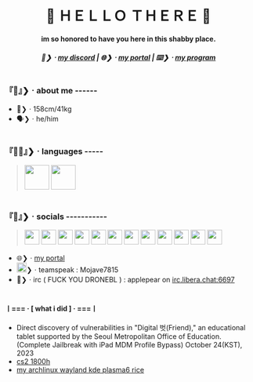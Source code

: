 <h1 align="center">👋 ＨＥＬＬＯ ＴＨＥＲＥ 🫡</h1>
<h4 align="center">im so honored to have you here in this shabby place.</h4>
<h5 align="center">💬❯ㆍ<a href="https://discord.com/users/684801166034731045">my discord</a> | 🌐❯ㆍ<a href="https://ishowfeed.neocities.org">my portal</a> | ⌨️❯ㆍ<a href="https://github.com/usercruser/pytaja">my program</a></h5>
<h1></h1>


### 『🤗』❯ㆍabout me ------
- 📏❯ㆍ158cm/41kg
- 🗣️❯ㆍhe/him

<h1></h1>

### 『👨‍💻』❯ㆍlanguages -----
> <a href="https://python.org"><img src="https://images.icon-icons.com/2699/PNG/512/python_logo_icon_168886.png" width="50" height="50" /></a>  <a href="https://webstore.iec.ch/en/publication/102886"><img src="https://www.omar-ibrahim.com/images/raster/programming-language/clang.png" width="50" height="50" /></a>

<h1></h1>

### 『💬』❯ㆍsocials -----------
> <a href="steamcommunity.com/id/p0pl99"><img src="https://github.com/user-attachments/assets/a9e4a9d4-6946-4966-af4a-824e9ce83384" width="30" height="30" /></a>  <a href="https://store.epicgames.com/ko/u/0f6e62242aab4d6ea05a70c93211defa"><img src="https://github.com/user-attachments/assets/18c545bc-1abb-43c6-a93c-fc2bba1a8ea4" width="30" height="30" /></a>  <a href="https://discord.com/users/684801166034731045"><img src="https://github.com/user-attachments/assets/a528f8d6-9dfb-42cf-8e5d-4ce06b1b94ba" width="30" height="30" /></a>  <a href="https://telegram.me/@seoul_sexking"><img src="https://github.com/user-attachments/assets/ab94d07c-ff61-4fef-9695-f7823e0e05c0" width="30" height="30" /></a>  <a href="https://www.bitview.net/user/MungtangE"><img src="https://github.com/user-attachments/assets/da2889d9-213c-4651-84a8-dc9977292bf0" width="30" height="30" /></a>  <a href="https://blips.club/usercruser"><img src="https://github.com/user-attachments/assets/6a3f8c1f-28a3-412b-8798-aca2feb0effa" width="30" height="30" /></a> <a href="https://https://planet.moe/@tootuser77"><img src="https://github.com/user-attachments/assets/6b03f55b-1072-43fd-ba2f-faa8495f3caa" width="30" height="30" /></a>  <a href="https://www.reddit.com/user/CartoonistItchy6764/"><img src="https://static-00.iconduck.com/assets.00/reddit-icon-512x512-q67bvjvq.png" width="30" height="30" /></a>  <a href="https://watchpeopledie.tv/@p0pl99"><img src="https://github.com/user-attachments/assets/8a9e7a96-567b-49f0-ae34-71301011e7ae" width="30" height="30" /></a>  <a href="https://spacehey.com/profile?id=2584121"><img src="https://github.com/user-attachments/assets/0f98df74-b5fa-4c72-a41f-c4a3db0f1d92" width="30" height="30" /></a>  <a href="https://gallog.dcinside.com/public0006"><img src="https://github.com/user-attachments/assets/96bacefd-071c-4cb8-962d-997f43b002ae" width="30" height="30" /></a>  <a href="gall.dcinside.com/softwaredev"><img src="https://github.com/user-attachments/assets/4653e85c-22b1-4b16-8d8d-8ab5c20ea5c9" width="30" height="30" /></a>
- 🌐❯ㆍ[my portal](https://ishowfeed.neocities.org)
- <img src="https://github.com/user-attachments/assets/2f35efcb-02a8-4ea4-b789-9c9d5098a4db" width="20" height="20" />❯ㆍteamspeak : Mojave7815
- 💬❯ㆍirc ( FUCK YOU DRONEBL ) : applepear on [irc.libera.chat:6697](https://web.libera.chat/gamja)

<h1></h1>

#### ㅣ=== · [ what i did ] · ===ㅣ
- Direct discovery of vulnerabilities in "Digital 벗(Friend)," an educational tablet supported by the Seoul Metropolitan Office of Education. (Complete Jailbreak with iPad MDM Profile Bypass) October 24(KST), 2023
- [cs2 1800h](https://steamcommunity.com/id/p0pl99)
- [my archlinux wayland kde plasma6 rice](https://gall.dcinside.com/m/github/77657)
